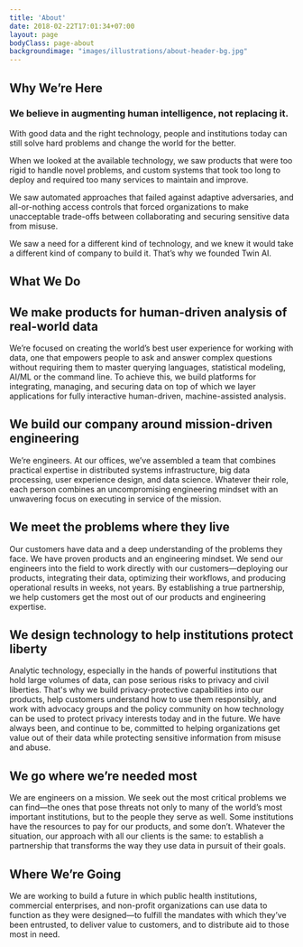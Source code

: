 ```yaml
---
title: 'About'
date: 2018-02-22T17:01:34+07:00
layout: page
bodyClass: page-about
backgroundimage: "images/illustrations/about-header-bg.jpg"
---
```



## Why We’re Here

### We believe in augmenting human intelligence, not replacing it.

With good data and the right technology, people and institutions today can still solve hard problems and change the world for the better.

When we looked at the available technology, we saw products that were too rigid to handle novel problems, and custom systems that took too long to deploy and required too many services to maintain and improve.

We saw automated approaches that failed against adaptive adversaries, and all-or-nothing access controls that forced organizations to make unacceptable trade-offs between collaborating and securing sensitive data from misuse.

We saw a need for a different kind of technology, and we knew it would take a different kind of company to build it. That’s why we founded Twin AI.

## What We Do

## We make products for human-driven analysis of real-world data

We’re focused on creating the world’s best user experience for working with data, one that empowers people to ask and answer complex questions without requiring them to master querying languages, statistical modeling, AI/ML or the command line. To achieve this, we build platforms for integrating, managing, and securing data on top of which we layer applications for fully interactive human-driven, machine-assisted analysis.

## We build our company around mission-driven engineering
We’re engineers. At our offices, we’ve assembled a team that combines practical expertise in distributed systems infrastructure, big data processing, user experience design, and data science. Whatever their role, each person combines an uncompromising engineering mindset with an unwavering focus on executing in service of the mission.

## We meet the problems where they live
Our customers have data and a deep understanding of the problems they face. We have proven products and an engineering mindset. We send our engineers into the field to work directly with our customers—deploying our products, integrating their data, optimizing their workflows, and producing operational results in weeks, not years. By establishing a true partnership, we help customers get the most out of our products and engineering expertise.

## We design technology to help institutions protect liberty
Analytic technology, especially in the hands of powerful institutions that hold large volumes of data, can pose serious risks to privacy and civil liberties. That's why we build privacy-protective capabilities into our products, help customers understand how to use them responsibly, and work with advocacy groups and the policy community on how technology can be used to protect privacy interests today and in the future. We have always been, and continue to be, committed to helping organizations get value out of their data while protecting sensitive information from misuse and abuse.

## We go where we’re needed most
We are engineers on a mission. We seek out the most critical problems we can find—the ones that pose threats not only to many of the world’s most important institutions, but to the people they serve as well. Some institutions have the resources to pay for our products, and some don’t. Whatever the situation, our approach with all our clients is the same: to establish a partnership that transforms the way they use data in pursuit of their goals.

## Where We’re Going
We are working to build a future in which public health institutions, commercial enterprises, and non-profit organizations can use data to function as they were designed—to fulfill the mandates with which they’ve been entrusted, to deliver value to customers, and to distribute aid to those most in need.
